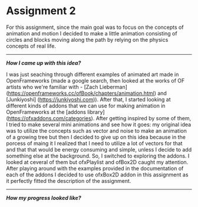 # Assignment 2 

For this assignment, since the main goal was to focus on the concepts of animation and motion I decided to make a little animation consisting of circles and blocks moving along the path by relying on the physics concepts of real life.

***
***How I came up with this idea?***

I was just seaching through different examples of animated art made in OpenFrameworks (made a google search, then looked at the works of OF artists who we're familiar with - [Zach Lieberman] (https://openframeworks.cc/ofBook/chapters/animation.html) and [Junkiyoshi] (https://junkiyoshi.com)). After that, I started looking at different kinds of addons that we can use for making animation in OpenFrameworks at the [addons library] (https://ofxaddons.com/categories). After getting inspired by some of them, I tried to make several mini animations and see how it goes: my original idea was to utilize the concepts such as vector and noise to make an animation of a growing tree but then I decided to give up on this idea because in the porcess of maing it I realized that I need to utilize a lot of vectors for that and that that would be energy consuming and simple, unless I decide to add something else at the background. So, I switched to exploring the addons. I looked at ceveral of them but ofxPlaylist and ofBox2D caught my attention. After playing around with the examples provided in the documentation of each of the addons I decided to use ofxBox2D addon in this assignment as it perfectly fitted the description of the assignment.

***
***How my progress looked like?***
